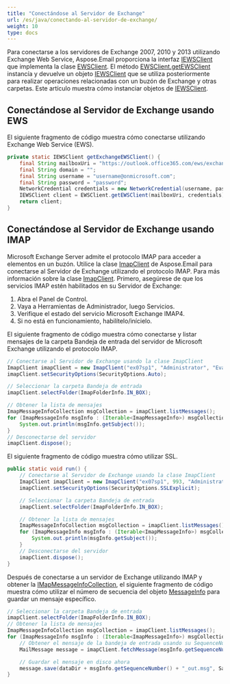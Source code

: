 ```yaml
---
title: "Conectándose al Servidor de Exchange"
url: /es/java/conectando-al-servidor-de-exchange/
weight: 10
type: docs
---
```


Para conectarse a los servidores de Exchange 2007, 2010 y 2013 utilizando Exchange Web Service, Aspose.Email proporciona la interfaz [IEWSClient](https://apireference.aspose.com/email/java/com.aspose.email/IEWSClient) que implementa la clase [EWSClient](https://apireference.aspose.com/email/java/com.aspose.email/ewsclient). El método [EWSClient.getEWSClient](https://apireference.aspose.com/email/java/com.aspose.email/EWSClient#getEWSClient\(java.lang.String,%20java.lang.String,%20java.lang.String,%20java.lang.String\)) instancía y devuelve un objeto [IEWSClient](https://apireference.aspose.com/email/java/com.aspose.email/IEWSClient) que se utiliza posteriormente para realizar operaciones relacionadas con un buzón de Exchange y otras carpetas. Este artículo muestra cómo instanciar objetos de [IEWSClient](https://apireference.aspose.com/email/java/com.aspose.email/IEWSClient).
## **Conectándose al Servidor de Exchange usando EWS**
El siguiente fragmento de código muestra cómo conectarse utilizando Exchange Web Service (EWS).

~~~Java
private static IEWSClient getExchangeEWSClient() {
    final String mailboxUri = "https://outlook.office365.com/ews/exchange.asmx";
    final String domain = "";
    final String username = "username@onmicrosoft.com";
    final String password = "password";
    NetworkCredential credentials = new NetworkCredential(username, password, domain);
    IEWSClient client = EWSClient.getEWSClient(mailboxUri, credentials);
    return client;
}
~~~
## **Conectándose al Servidor de Exchange usando IMAP**
Microsoft Exchange Server admite el protocolo IMAP para acceder a elementos en un buzón. Utilice la clase [ImapClient](https://apireference.aspose.com/email/java/com.aspose.email/ImapClient) de Aspose.Email para conectarse al Servidor de Exchange utilizando el protocolo IMAP. Para más información sobre la clase [ImapClient](https://apireference.aspose.com/email/java/com.aspose.email/ImapClient). Primero, asegúrese de que los servicios IMAP estén habilitados en su Servidor de Exchange:

1. Abra el Panel de Control.
1. Vaya a Herramientas de Administrador, luego Servicios.
1. Verifique el estado del servicio Microsoft Exchange IMAP4.
1. Si no está en funcionamiento, habilítelo/inícielo.

El siguiente fragmento de código muestra cómo conectarse y listar mensajes de la carpeta Bandeja de entrada del servidor de Microsoft Exchange utilizando el protocolo IMAP.

~~~Java
// Conectarse al Servidor de Exchange usando la clase ImapClient
ImapClient imapClient = new ImapClient("ex07sp1", "Administrator", "Evaluation1");
imapClient.setSecurityOptions(SecurityOptions.Auto);

// Seleccionar la carpeta Bandeja de entrada
imapClient.selectFolder(ImapFolderInfo.IN_BOX);

// Obtener la lista de mensajes
ImapMessageInfoCollection msgCollection = imapClient.listMessages();
for (ImapMessageInfo msgInfo : (Iterable<ImapMessageInfo>) msgCollection) {
    System.out.println(msgInfo.getSubject());
}
// Desconectarse del servidor
imapClient.dispose();
~~~

El siguiente fragmento de código muestra cómo utilizar SSL.

~~~Java
public static void run() {
    // Conectarse al Servidor de Exchange usando la clase ImapClient
    ImapClient imapClient = new ImapClient("ex07sp1", 993, "Administrator", "Evaluation1");
    imapClient.setSecurityOptions(SecurityOptions.SSLExplicit);

    // Seleccionar la carpeta Bandeja de entrada
    imapClient.selectFolder(ImapFolderInfo.IN_BOX);

    // Obtener la lista de mensajes
    ImapMessageInfoCollection msgCollection = imapClient.listMessages();
    for (ImapMessageInfo msgInfo : (Iterable<ImapMessageInfo>) msgCollection) {
        System.out.println(msgInfo.getSubject());
    }
    // Desconectarse del servidor
    imapClient.dispose();
}
~~~

Después de conectarse a un servidor de Exchange utilizando IMAP y obtener la [IMapMessageInfoCollection](https://apireference.aspose.com/email/java/com.aspose.email/ImapMessageInfoCollection), el siguiente fragmento de código muestra cómo utilizar el número de secuencia del objeto [MessageInfo](https://apireference.aspose.com/email/java/com.aspose.email/MessageInfo) para guardar un mensaje específico.

~~~Java
// Seleccionar la carpeta Bandeja de entrada
imapClient.selectFolder(ImapFolderInfo.IN_BOX);
// Obtener la lista de mensajes
ImapMessageInfoCollection msgCollection = imapClient.listMessages();
for (ImapMessageInfo msgInfo : (Iterable<ImapMessageInfo>) msgCollection) {
    // Obtener el mensaje de la bandeja de entrada usando su SequenceNumber de msgInfo
    MailMessage message = imapClient.fetchMessage(msgInfo.getSequenceNumber());

    // Guardar el mensaje en disco ahora
    message.save(dataDir + msgInfo.getSequenceNumber() + "_out.msg", SaveOptions.getDefaultMsgUnicode());
}
~~~